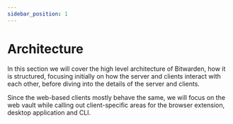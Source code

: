 ```yaml
---
sidebar_position: 1
---
```


# Architecture

In this section we will cover the high level architecture of Bitwarden, how it is structured,
focusing initially on how the server and clients interact with each other, before diving into the
details of the server and clients.

Since the web-based clients mostly behave the same, we will focus on the web vault while calling out
client-specific areas for the browser extension, desktop application and CLI.
